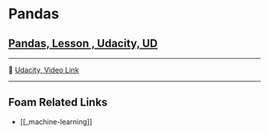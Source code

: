 # Pandas

## [Pandas, Lesson , Udacity, UD]()

---

🎥 [Udacity, Video Link]()

---

## Foam Related Links

- [[_machine-learning]]
